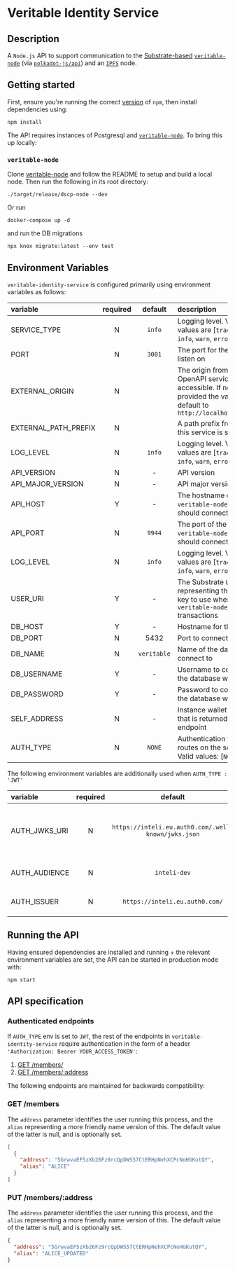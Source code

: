 # Veritable Identity Service

## Description

A `Node.js` API to support communication to the [Substrate-based](https://www.substrate.io/) [`veritable-node`](https://github.com/digicatapult/dscp-node) (via [`polkadot-js/api`](https://www.npmjs.com/package/@polkadot/api)) and an [`IPFS`](https://ipfs.io/) node.

## Getting started

First, ensure you're running the correct [version](.node-version) of `npm`, then install dependencies using:

```
npm install
```

The API requires instances of Postgresql and [`veritable-node`](https://github.com/digicatapult/dscp-node).
To bring this up locally:

### `veritable-node`

Clone [veritable-node](https://github.com/digicatapult/dscp-node) and follow the README to setup and build a local node. Then run the following in its root directory:

```
./target/release/dscp-node --dev
```

Or run

```
docker-compose up -d
```

and run the DB migrations

```
npx knex migrate:latest --env test
```

## Environment Variables

`veritable-identity-service` is configured primarily using environment variables as follows:

| variable             | required |   default   | description                                                                                                                   |
| :------------------- | :------: | :---------: | :---------------------------------------------------------------------------------------------------------------------------- |
| SERVICE_TYPE         |    N     |   `info`    | Logging level. Valid values are [`trace`, `debug`, `info`, `warn`, `error`, `fatal`]                                          |
| PORT                 |    N     |   `3001`    | The port for the API to listen on                                                                                             |
| EXTERNAL_ORIGIN      |    N     |             | The origin from which the OpenAPI service is accessible. If not provided the value will default to `http://localhost:${PORT}` |
| EXTERNAL_PATH_PREFIX |    N     |             | A path prefix from which this service is served                                                                               |
| LOG_LEVEL            |    N     |   `info`    | Logging level. Valid values are [`trace`, `debug`, `info`, `warn`, `error`, `fatal`]                                          |
| API_VERSION          |    N     |      -      | API version                                                                                                                   |
| API_MAJOR_VERSION    |    N     |      -      | API major version                                                                                                             |
| API_HOST             |    Y     |      -      | The hostname of the `veritable-node` the API should connect to                                                                |
| API_PORT             |    N     |   `9944`    | The port of the `veritable-node` the API should connect to                                                                    |
| LOG_LEVEL            |    N     |   `info`    | Logging level. Valid values are [`trace`, `debug`, `info`, `warn`, `error`, `fatal`]                                          |
| USER_URI             |    Y     |      -      | The Substrate `URI` representing the private key to use when making `veritable-node` transactions                             |
| DB_HOST              |    Y     |      -      | Hostname for the db                                                                                                           |
| DB_PORT              |    N     |    5432     | Port to connect to the db                                                                                                     |
| DB_NAME              |    N     | `veritable` | Name of the database to connect to                                                                                            |
| DB_USERNAME          |    Y     |      -      | Username to connect to the database with                                                                                      |
| DB_PASSWORD          |    Y     |      -      | Password to connect to the database with                                                                                      |
| SELF_ADDRESS         |    N     |      -      | Instance wallet address that is returned by `/self` endpoint                                                                  |
| AUTH_TYPE            |    N     |   `NONE`    | Authentication type for routes on the service. Valid values: [`NONE`, `JWT`]                                                  |

The following environment variables are additionally used when `AUTH_TYPE : 'JWT'`

| variable      | required |                       default                       | description                                                   |
| :------------ | :------: | :-------------------------------------------------: | :------------------------------------------------------------ |
| AUTH_JWKS_URI |    N     | `https://inteli.eu.auth0.com/.well-known/jwks.json` | JSON Web Key Set containing public keys used by the Auth0 API |
| AUTH_AUDIENCE |    N     |                    `inteli-dev`                     | Identifier of the Auth0 API                                   |
| AUTH_ISSUER   |    N     |           `https://inteli.eu.auth0.com/`            | Domain of the Auth0 API                                       |

## Running the API

Having ensured dependencies are installed and running + the relevant environment variables are set, the API can be started in production mode with:

```
npm start
```

## API specification

### Authenticated endpoints

If `AUTH_TYPE` env is set to `JWT`, the rest of the endpoints in `veritable-identity-service` require authentication in the form of a header `'Authorization: Bearer YOUR_ACCESS_TOKEN'`:

1. [GET /members/](#GET-/members)
2. [GET /members/:address](#PUT-/members/:address)

The following endpoints are maintained for backwards compatibility:

### GET /members

The `address` parameter identifies the user running this process, and the `alias` representing a more friendly name version of this. The default value of the latter is null, and is optionally set.

```json
[
  {
    "address": "5GrwvaEF5zXb26Fz9rcQpDWS57CtERHpNehXCPcNoHGKutQY",
    "alias": "ALICE"
  }
]
```

### PUT /members/:address

The `address` parameter identifies the user running this process, and the `alias` representing a more friendly name version of this. The default value of the latter is null, and is optionally set.

```json
{
  "address": "5GrwvaEF5zXb26Fz9rcQpDWS57CtERHpNehXCPcNoHGKutQY",
  "alias": "ALICE_UPDATED"
}
```
